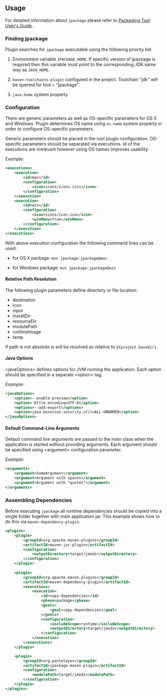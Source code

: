 ## Usage

For detailed information about ```jpackage``` please refer to [Packaging Tool User's Guide](https://docs.oracle.com/en/java/javase/15/jpackage/packaging-tool-user-guide.pdf).

### Finding jpackage

Plugin searches for ```jpackage``` executable using the following priority list:

1. Environment variable ```JPACKAGE_HOME```. If specific version of jpackage is required then this variable must point
to the corresponding JDK same way as ```JAVA_HOME```.

2. ```maven-toolchains-plugin``` configured in the project. Toolchain "jdk" will be queried for 
tool = "jpackage".

3. ```java.home``` system property.

### Configuration

There are generic parameters as well as OS-specific parameters for OS X and Windows.
Plugin determines OS name using ```os.name``` system property in order to configure OS-specific parameters.

Generic parameters should be placed in the root plugin configuration. OS-specific parameters should be separated via
executions. Id of the executions are irrelevant however using OS names improves usability.

*Example:*

```xml
<executions>
    <execution>
        <id>mac</id>
        <configuration>
            <icon>icons/icons.icns</icon>
        </configuration>
    </execution>
    <execution>
        <id>win</id>
        <configuration>
            <icon>icons/icon.ico</icon>
            <winMenu>true</winMenu>
        </configuration>
    </execution>
</executions>
```
With above execution configuration the following command lines can be used:

* for OS X package: ```mvn jpackage:jpackage@mac```

* for Windows package: ```mvn jpackage:jpackage@win```

#### Relative Path Resolution

The following plugin parameters define directory or file location:

* destination
* icon
* input
* installDir
* resourceDir 
* modulePath
* runtimeImage
* temp
 
If path is not absolute is will be resolved as relative to ```${project.basedir}```.

#### Java Options

&lt;javaOptions> defines options for JVM running the application. Each option should be specified in a separate 
&lt;option> tag.

_Example:_

```xml
<javaOptions>
    <option>--enable-preview</option>
    <option>-Dfile.encoding=UTF-8</option>
    <options>--add-export</options>
    <option>java.base/sun.security.util=ALL-UNNAMED</option>
</javaOptions>
``` 

#### Default Command-Line Arguments

Default command line arguments are passed to the main class when the application is started without providing arguments.
Each argument should be specified using &lt;argument> configuration parameter.

_Example:_

```xml
<arguments>
    <argument>SomeArgument</argument>
    <argument>Argument with spaces</argument>
    <argument>Argument with "quotes"</argument>
</arguments>
```

### Assembling Dependencies

Before executing ```jpackage``` all runtime dependencies should be copied into a single folder together with main
application jar. This example shows how to do this via ```maven-dependency-plugin```.

```xml
<plugins>
    <plugin>
        <groupId>org.apache.maven.plugins</groupId>
        <artifactId>maven-jar-plugin</artifactId>
        <configuration>
            <outputDirectory>target/jmods</outputDirectory>
        </configuration>
    </plugin>
    
    <plugin>
        <groupId>org.apache.maven.plugins</groupId>
        <artifactId>maven-dependency-plugin</artifactId>
        <executions>
            <execution>
                <id>copy-dependencies</id>
                <phase>package</phase>
                <goals>
                    <goal>copy-dependencies</goal>
                </goals>
                <configuration>
                    <includeScope>runtime</includeScope>
                    <outputDirectory>target/jmods</outputDirectory>
                </configuration>
            </execution>
        </executions>
    </plugin>

    <plugin>
        <groupId>org.panteleyev</groupId>
        <artifactId>jpackage-maven-plugin</artifactId>
        <configuration>
            <modulePath>target/jmods</modulePath>
        </configuration>
    </plugin>
</plugins>

```
